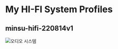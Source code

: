 # My HI-FI System Profiles

## minsu-hifi-220814v1

![오디오 시스템](http://www.plantuml.com/plantuml/proxy?src=https://raw.githubusercontent.com/zebehn/zebehn.github.io/main/hifi-audio/system_220814.puml)
